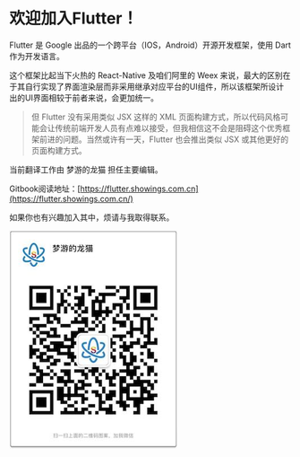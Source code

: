# 欢迎加入Flutter！

Flutter 是 Google 出品的一个跨平台（IOS，Android）开源开发框架，使用 Dart 作为开发语言。

这个框架比起当下火热的 React-Native 及咱们阿里的 Weex 来说，最大的区别在于其自行实现了界面渲染层而非采用继承对应平台的UI组件，所以该框架所设计出的UI界面相较于前者来说，会更加统一。

> 但 Flutter 没有采用类似 JSX 这样的 XML 页面构建方式，所以代码风格可能会让传统前端开发人员有点难以接受，但我相信这不会是阻碍这个优秀框架前进的问题。当然或许有一天，Flutter 也会推出类似 JSX 或其他更好的页面构建方式。

当前翻译工作由 梦游的龙猫 担任主要编辑。

Gitbook阅读地址：[https://flutter.showings.com.cn](https://flutter.showings.com.cn/)

如果你也有兴趣加入其中，烦请与我取得联系。

![](/assets/WechatIMG4.jpeg)

